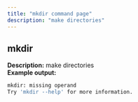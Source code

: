 ```yaml
---
title: "mkdir command page"
description: "make directories"
---
```

## mkdir
**Description:** make directories<br>
**Example output:**
```sh
mkdir: missing operand
Try 'mkdir --help' for more information.
```
